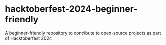 # hacktoberfest-2024-beginner-friendly
A beginner-friendly repository to contribute to open-source projects as part of Hacktoberfest 2024

